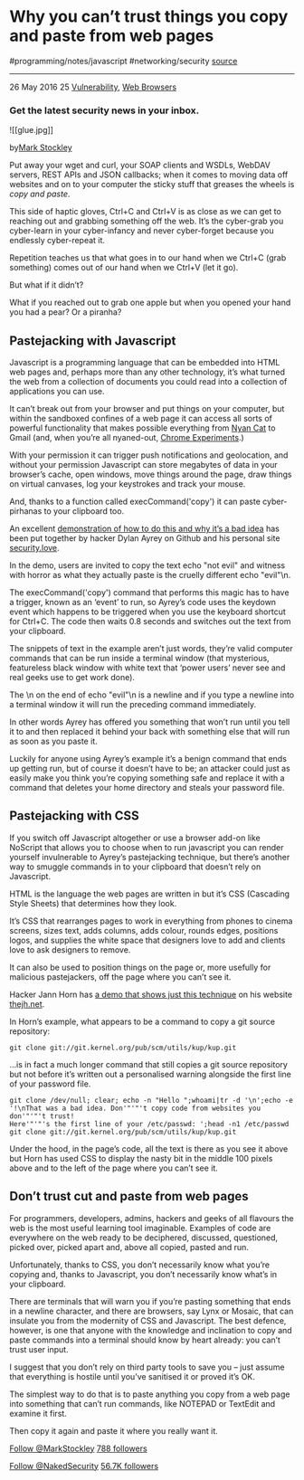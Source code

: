 # Why you can’t trust things you copy and paste from web pages
#programming/notes/javascript #networking/security
[source](https://nakedsecurity.sophos.com/2016/05/26/why-you-cant-trust-things-you-cut-and-paste-from-web-pages/)
- - - -
26 May 2016
25
[Vulnerability](https://nakedsecurity.sophos.com/category/security-threats/vulnerability/), [Web Browsers](https://nakedsecurity.sophos.com/category/technologies/web-browsers/)

### Get the latest security news in your inbox.
![[glue.jpg]]

by[Mark Stockley](https://nakedsecurity.sophos.com/author/mark-stockley/)

Put away your wget and curl, your SOAP clients and WSDLs, WebDAV servers, REST APIs and JSON callbacks; when it comes to moving data off websites and on to your computer the sticky stuff that greases the wheels is *copy and paste*.

This side of haptic gloves, Ctrl+C and Ctrl+V is as close as we can get to reaching out and grabbing something off the web. It’s the cyber-grab you cyber-learn in your cyber-infancy and never cyber-forget because you endlessly cyber-repeat it.

Repetition teaches us that what goes in to our hand when we Ctrl+C (grab something) comes out of our hand when we Ctrl+V (let it go).

But what if it didn’t?

What if you reached out to grab one apple but when you opened your hand you had a pear? Or a piranha?

## Pastejacking with Javascript
Javascript is a programming language that can be embedded into HTML web pages and, perhaps more than any other technology, it’s what turned the web from a collection of documents you could read into a collection of applications you can use.

It can’t break out from your browser and put things on your computer, but within the sandboxed confines of a web page it can access all sorts of powerful functionality that makes possible everything from [Nyan Cat](http://www.nyan.cat/) to Gmail (and, when you’re all nyaned-out, [Chrome Experiments](https://www.chromeexperiments.com/).)

With your permission it can trigger push notifications and geolocation, and without your permission Javascript can store megabytes of data in your browser’s cache, open windows, move things around the page, draw things on virtual canvases, log your keystrokes and track your mouse.

And, thanks to a function called execCommand('copy') it can paste cyber-pirhanas to your clipboard too.

An excellent [demonstration of how to do this and why it’s a bad idea](https://github.com/dxa4481/Pastejacking) has been put together by hacker Dylan Ayrey on Github and his personal site [security.love](https://security.love/).

In the demo, users are invited to copy the text echo "not evil" and witness with horror as what they actually paste is the cruelly different echo "evil"\n.

The execCommand('copy') command that performs this magic has to have a trigger, known as an ‘event’ to run, so Ayrey’s code uses the keydown event which happens to be triggered when you use the keyboard shortcut for Ctrl+C. The code then waits 0.8 seconds and switches out the text from your clipboard.

The snippets of text in the example aren’t just words, they’re valid computer commands that can be run inside a terminal window (that mysterious, featureless black window with white text that ‘power users’ never see and real geeks use to get work done).

The \n on the end of echo "evil"\n is a newline and if you type a newline into a terminal window it will run the preceding command immediately.

In other words Ayrey has offered you something that won’t run until you tell it to and then replaced it behind your back with something else that will run as soon as you paste it.

Luckily for anyone using Ayrey’s example it’s a benign command that ends up getting run, but of course it doesn’t have to be; an attacker could just as easily make you think you’re copying something safe and replace it with a command that deletes your home directory and steals your password file.

## Pastejacking with CSS
If you switch off Javascript altogether or use a browser add-on like NoScript that allows you to choose when to run javascript you can render yourself invulnerable to Ayrey’s pastejacking technique, but there’s another way to smuggle commands in to your clipboard that doesn’t rely on Javascript.

HTML is the language the web pages are written in but it’s CSS (Cascading Style Sheets) that determines how they look.

It’s CSS that rearranges pages to work in everything from phones to cinema screens, sizes text, adds columns, adds colour, rounds edges, positions logos, and supplies the white space that designers love to add and clients love to ask designers to remove.

It can also be used to position things on the page or, more usefully for malicious pastejackers, off the page where you can’t see it.

Hacker Jann Horn has [a demo that shows just this technique](http://thejh.net/misc/website-terminal-copy-paste) on his website [thejh.net](http://thejh.net/).

In Horn’s example, what appears to be a command to copy a git source repository:

```
git clone git://git.kernel.org/pub/scm/utils/kup/kup.git
```
…is in fact a much longer command that still copies a git source repository but not before it’s written out a personalised warning alongside the first line of your password file.

```
git clone /dev/null; clear; echo -n "Hello ";whoami|tr -d '\n';echo -e '!\nThat was a bad idea. Don'"'"'t copy code from websites you don'"'"'t trust!
Here'"'"'s the first line of your /etc/passwd: ';head -n1 /etc/passwd
git clone git://git.kernel.org/pub/scm/utils/kup/kup.git
```
Under the hood, in the page’s code, all the text is there as you see it above but Horn has used CSS to display the nasty bit in the middle 100 pixels above and to the left of the page where you can’t see it.

## Don’t trust cut and paste from web pages
For programmers, developers, admins, hackers and geeks of all flavours the web is the most useful learning tool imaginable. Examples of code are everywhere on the web ready to be deciphered, discussed, questioned, picked over, picked apart and, above all copied, pasted and run.

Unfortunately, thanks to CSS, you don’t necessarily know what you’re copying and, thanks to Javascript, you don’t necessarily know what’s in your clipboard.

There are terminals that will warn you if you’re pasting something that ends in a newline character, and there are browsers, say Lynx or Mosaic, that can insulate you from the modernity of CSS and Javascript. The best defence, however, is one that anyone with the knowledge and inclination to copy and paste commands into a terminal should know by heart already: you can’t trust user input.

I suggest that you don’t rely on third party tools to save you – just assume that everything is hostile until you’ve sanitised it or proved it’s OK.

The simplest way to do that is to paste anything you copy from a web page into something that can’t run commands, like NOTEPAD or TextEdit and examine it first.

Then copy it again and paste it where you really want it.

[Follow @MarkStockley](https://twitter.com/intent/follow?original_referer=https%3A%2F%2Fnakedsecurity.sophos.com%2F2016%2F05%2F26%2Fwhy-you-cant-trust-things-you-cut-and-paste-from-web-pages%2F&ref_src=twsrc%5Etfw&region=follow_link&screen_name=MarkStockley&tw_p=followbutton)
[788 followers](https://twitter.com/intent/user?original_referer=https%3A%2F%2Fnakedsecurity.sophos.com%2F2016%2F05%2F26%2Fwhy-you-cant-trust-things-you-cut-and-paste-from-web-pages%2F&ref_src=twsrc%5Etfw&region=count_link&screen_name=MarkStockley&tw_p=followbutton)

[Follow @NakedSecurity](https://twitter.com/intent/follow?original_referer=https%3A%2F%2Fnakedsecurity.sophos.com%2F2016%2F05%2F26%2Fwhy-you-cant-trust-things-you-cut-and-paste-from-web-pages%2F&ref_src=twsrc%5Etfw&region=follow_link&screen_name=NakedSecurity&tw_p=followbutton)
[56.7K followers](https://twitter.com/intent/user?original_referer=https%3A%2F%2Fnakedsecurity.sophos.com%2F2016%2F05%2F26%2Fwhy-you-cant-trust-things-you-cut-and-paste-from-web-pages%2F&ref_src=twsrc%5Etfw&region=count_link&screen_name=NakedSecurity&tw_p=followbutton)
